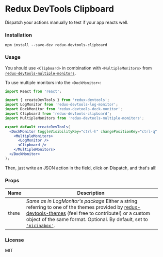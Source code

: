 # Redux DevTools Clipboard

Dispatch your actions manually to test if your app reacts well.

### Installation

`npm install --save-dev redux-devtools-clipboard`

### Usage

You should use `<Clipboard>` in combination with `<MultipleMonitors>` from [`redux-devtools-multiple-monitors`](https://github.com/YoruNoHikage/redux-devtools-multiple-monitors).

To use multiple monitors into the `<DockMonitor>`:

```jsx
import React from 'react';

import { createDevTools } from 'redux-devtools';
import LogMonitor from 'redux-devtools-log-monitor';
import DockMonitor from 'redux-devtools-dock-monitor';
import Clipboard from 'redux-devtools-clipboard';
import MultipleMonitors from 'redux-devtools-multiple-monitors';

export default createDevTools(
  <DockMonitor toggleVisibilityKey="ctrl-h" changePositionKey="ctrl-q" defaultIsVisible={false}>
    <MultipleMonitors>
      <LogMonitor />
      <Clipboard />
    </MultipleMonitors>
  </DockMonitor>
);
```

Then, just write an JSON action in the field, click on Dispatch, and that's all!

### Props

Name                  | Description
-------------         | -------------
`theme`               | _Same as in LogMonitor's package_ Either a string referring to one of the themes provided by [redux-devtools-themes](https://github.com/gaearon/redux-devtools-themes) (feel free to contribute!) or a custom object of the same format. Optional. By default, set to [`'nicinabox'`](https://github.com/gaearon/redux-devtools-themes/blob/master/src/nicinabox.js).

### License

MIT
